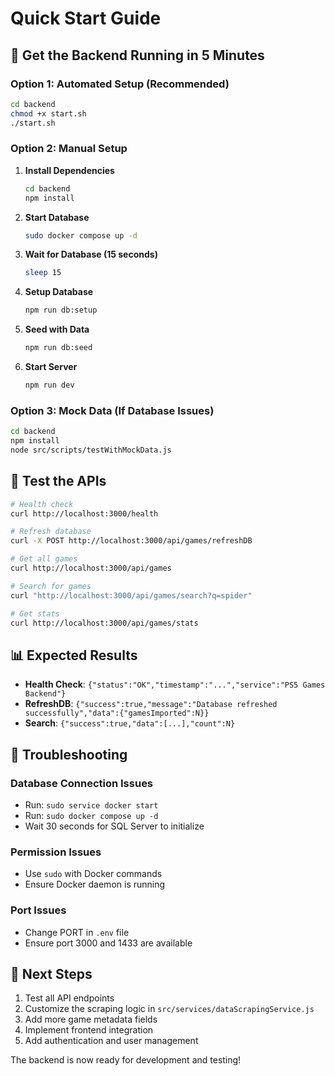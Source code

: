 # Quick Start Guide

## 🚀 Get the Backend Running in 5 Minutes

### Option 1: Automated Setup (Recommended)
```bash
cd backend
chmod +x start.sh
./start.sh
```

### Option 2: Manual Setup

1. **Install Dependencies**
   ```bash
   cd backend
   npm install
   ```

2. **Start Database**
   ```bash
   sudo docker compose up -d
   ```

3. **Wait for Database (15 seconds)**
   ```bash
   sleep 15
   ```

4. **Setup Database**
   ```bash
   npm run db:setup
   ```

5. **Seed with Data**
   ```bash
   npm run db:seed
   ```

6. **Start Server**
   ```bash
   npm run dev
   ```

### Option 3: Mock Data (If Database Issues)
```bash
cd backend
npm install
node src/scripts/testWithMockData.js
```

## 🧪 Test the APIs

```bash
# Health check
curl http://localhost:3000/health

# Refresh database
curl -X POST http://localhost:3000/api/games/refreshDB

# Get all games
curl http://localhost:3000/api/games

# Search for games
curl "http://localhost:3000/api/games/search?q=spider"

# Get stats
curl http://localhost:3000/api/games/stats
```

## 📊 Expected Results

- **Health Check**: `{"status":"OK","timestamp":"...","service":"PS5 Games Backend"}`
- **RefreshDB**: `{"success":true,"message":"Database refreshed successfully","data":{"gamesImported":N}}`
- **Search**: `{"success":true,"data":[...],"count":N}`

## 🔧 Troubleshooting

### Database Connection Issues
- Run: `sudo service docker start`
- Run: `sudo docker compose up -d`
- Wait 30 seconds for SQL Server to initialize

### Permission Issues
- Use `sudo` with Docker commands
- Ensure Docker daemon is running

### Port Issues
- Change PORT in `.env` file
- Ensure port 3000 and 1433 are available

## 📝 Next Steps

1. Test all API endpoints
2. Customize the scraping logic in `src/services/dataScrapingService.js`
3. Add more game metadata fields
4. Implement frontend integration
5. Add authentication and user management

The backend is now ready for development and testing!